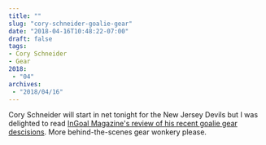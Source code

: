 ```yaml
---
title: ""
slug: "cory-schneider-goalie-gear"
date: "2018-04-16T10:48:22-07:00"
draft: false
tags:
- Cory Schneider
- Gear
2018:
 - "04"
archives:
 - "2018/04/16"
---
```


Cory Schneider will start in net tonight for the New Jersey Devils but I was delighted to read [InGoal Magazine's review of his recent goalie gear descisions][url-ref]. More behind-the-scenes gear wonkery please.

[url-ref]: http://ingoalmag.com/news/inside-cory-schneiders-surprise-playoff-pad-switch-devils/
